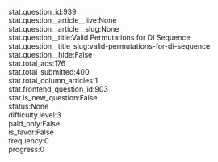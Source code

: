 stat.question_id:939  
stat.question__article__live:None  
stat.question__article__slug:None  
stat.question__title:Valid Permutations for DI Sequence  
stat.question__title_slug:valid-permutations-for-di-sequence  
stat.question__hide:False  
stat.total_acs:176  
stat.total_submitted:400  
stat.total_column_articles:1  
stat.frontend_question_id:903  
stat.is_new_question:False  
status:None  
difficulty.level:3  
paid_only:False  
is_favor:False  
frequency:0  
progress:0  

